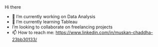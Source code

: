 Hi there 

- 🔭 I’m currently working on Data Analysis
- 🌱 I’m currently learning Tableau 
-    I’m looking to collaborate on freelancing projects 
- 📫 How to reach me: https://www.linkedin.com/in/muskan-chaddha-23bb30133/



